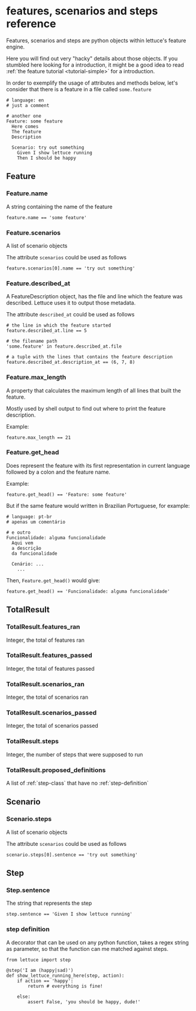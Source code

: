 features, scenarios and steps reference
=======================================

Features, scenarios and steps are python objects within lettuce's
feature engine.

Here you will find out very "hacky" details about those objects. If you
stumbled here looking for a introduction, it might be a good idea to
read :ref:\`the feature tutorial \<tutorial-simple\>\` for a
introduction.

In order to exemplify the usage of attributes and methods below, let's
consider that there is a feature in a file called `some.feature`

    # language: en
    # just a comment

    # another one
    Feature: some feature
      Here comes
      The feature
      Description

      Scenario: try out something
        Given I show lettuce running
        Then I should be happy

Feature
-------

### Feature.name

A string containing the name of the feature

    feature.name == 'some feature'

### Feature.scenarios

A list of scenario objects

The attribute `scenarios` could be used as follows

    feature.scenarios[0].name == 'try out something'

### Feature.described\_at

A FeatureDescription object, has the file and line which the feature was
described. Lettuce uses it to output those metadata.

The attribute `described_at` could be used as follows

    # the line in which the feature started
    feature.described_at.line == 5

    # the filename path
    'some.feature' in feature.described_at.file

    # a tuple with the lines that contains the feature description
    feature.described_at.description_at == (6, 7, 8)

### Feature.max\_length

A property that calculates the maximum length of all lines that built
the feature.

Mostly used by shell output to find out where to print the feature
description.

Example:

    feature.max_length == 21

### Feature.get\_head

Does represent the feature with its first representation in current
language followed by a colon and the feature name.

Example:

    feature.get_head() == 'Feature: some feature'

But if the same feature would written in Brazilian Portuguese, for
example:

    # language: pt-br
    # apenas um comentário

    # e outro
    Funcionalidade: alguma funcionalidade
      Aqui vem
      a descrição
      da funcionalidade

      Cenário: ...
        ...

Then, `Feature.get_head()` would give:

    feature.get_head() == 'Funcionalidade: alguma funcionalidade'

TotalResult
-----------

### TotalResult.features\_ran

Integer, the total of features ran

### TotalResult.features\_passed

Integer, the total of features passed

### TotalResult.scenarios\_ran

Integer, the total of scenarios ran

### TotalResult.scenarios\_passed

Integer, the total of scenarios passed

### TotalResult.steps

Integer, the number of steps that were supposed to run

### TotalResult.proposed\_definitions

A list of :ref:\`step-class\` that have no :ref:\`step-definition\`

Scenario
--------

### Scenario.steps

A list of scenario objects

The attribute `scenarios` could be used as follows

    scenario.steps[0].sentence == 'try out something'

Step
----

### Step.sentence

The string that represents the step

    step.sentence == 'Given I show lettuce running'

### step definition

A decorator that can be used on any python function, takes a regex
string as parameter, so that the function can me matched against steps.

    from lettuce import step

    @step('I am (happy|sad)')
    def show_lettuce_running_here(step, action):
        if action == 'happy':
            return # everything is fine!

        else:
            assert False, 'you should be happy, dude!'
